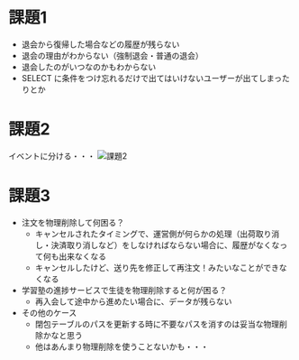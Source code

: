 # 課題1
* 退会から復帰した場合などの履歴が残らない
* 退会の理由がわからない（強制退会・普通の退会）
* 退会したのがいつなのかもわからない
* SELECT に条件をつけ忘れるだけで出てはいけないユーザーが出てしまったりとか

# 課題2

イベントに分ける・・・
![課題2](https://lucid.app/publicSegments/view/41eb79ef-9ff4-447b-84f0-bf383d76e5b7/image.png)

# 課題3

* 注文を物理削除して何困る？
  * キャンセルされたタイミングで、運営側が何らかの処理（出荷取り消し・決済取り消しなど）をしなければならない場合に、履歴がなくなって何も出来なくなる
  * キャンセルしたけど、送り先を修正して再注文！みたいなことができなくなる
* 学習塾の進捗サービスで生徒を物理削除すると何が困る？
  * 再入会して途中から進めたい場合に、データが残らない
* その他のケース
  * 閉包テーブルのパスを更新する時に不要なパスを消すのは妥当な物理削除かなと思う
  * 他はあんまり物理削除を使うことないかも・・・
